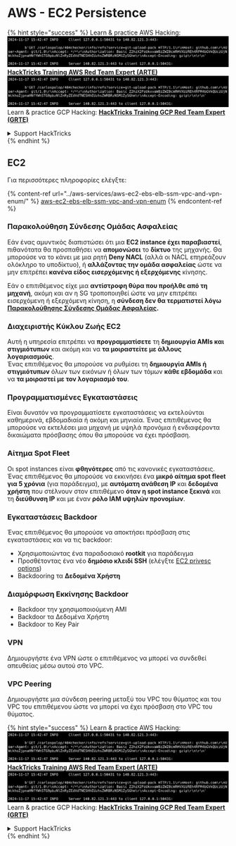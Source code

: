 # AWS - EC2 Persistence

{% hint style="success" %}
Learn & practice AWS Hacking:<img src="../../../.gitbook/assets/image (1).png" alt="" data-size="line">[**HackTricks Training AWS Red Team Expert (ARTE)**](https://training.hacktricks.xyz/courses/arte)<img src="../../../.gitbook/assets/image (1).png" alt="" data-size="line">\
Learn & practice GCP Hacking: <img src="../../../.gitbook/assets/image (2).png" alt="" data-size="line">[**HackTricks Training GCP Red Team Expert (GRTE)**<img src="../../../.gitbook/assets/image (2).png" alt="" data-size="line">](https://training.hacktricks.xyz/courses/grte)

<details>

<summary>Support HackTricks</summary>

* Check the [**subscription plans**](https://github.com/sponsors/carlospolop)!
* **Join the** 💬 [**Discord group**](https://discord.gg/hRep4RUj7f) or the [**telegram group**](https://t.me/peass) or **follow** us on **Twitter** 🐦 [**@hacktricks\_live**](https://twitter.com/hacktricks\_live)**.**
* **Share hacking tricks by submitting PRs to the** [**HackTricks**](https://github.com/carlospolop/hacktricks) and [**HackTricks Cloud**](https://github.com/carlospolop/hacktricks-cloud) github repos.

</details>
{% endhint %}

## EC2

Για περισσότερες πληροφορίες ελέγξτε:

{% content-ref url="../aws-services/aws-ec2-ebs-elb-ssm-vpc-and-vpn-enum/" %}
[aws-ec2-ebs-elb-ssm-vpc-and-vpn-enum](../aws-services/aws-ec2-ebs-elb-ssm-vpc-and-vpn-enum/)
{% endcontent-ref %}

### Παρακολούθηση Σύνδεσης Ομάδας Ασφαλείας

Εάν ένας αμυντικός διαπιστώσει ότι μια **EC2 instance έχει παραβιαστεί**, πιθανότατα θα προσπαθήσει να **απομονώσει** το **δίκτυο** της μηχανής. Θα μπορούσε να το κάνει με μια ρητή **Deny NACL** (αλλά οι NACL επηρεάζουν ολόκληρο το υποδίκτυο), ή **αλλάζοντας την ομάδα ασφαλείας** ώστε να μην επιτρέπει **κανένα είδος εισερχόμενης ή εξερχόμενης** κίνησης.

Εάν ο επιτιθέμενος είχε μια **αντίστροφη θύρα που προήλθε από τη μηχανή**, ακόμη και αν η SG τροποποιηθεί ώστε να μην επιτρέπει εισερχόμενη ή εξερχόμενη κίνηση, η **σύνδεση δεν θα τερματιστεί λόγω** [**Παρακολούθησης Σύνδεσης Ομάδας Ασφαλείας**](https://docs.aws.amazon.com/AWSEC2/latest/UserGuide/security-group-connection-tracking.html)**.**

### Διαχειριστής Κύκλου Ζωής EC2

Αυτή η υπηρεσία επιτρέπει να **προγραμματίσετε** τη **δημιουργία AMIs και στιγμιότυπων** και ακόμη και να **τα μοιραστείτε με άλλους λογαριασμούς**.\
Ένας επιτιθέμενος θα μπορούσε να ρυθμίσει τη **δημιουργία AMIs ή στιγμιότυπων** όλων των εικόνων ή όλων των τόμων **κάθε εβδομάδα** και να **τα μοιραστεί με τον λογαριασμό του**.

### Προγραμματισμένες Εγκαταστάσεις

Είναι δυνατόν να προγραμματίσετε εγκαταστάσεις να εκτελούνται καθημερινά, εβδομαδιαία ή ακόμη και μηνιαία. Ένας επιτιθέμενος θα μπορούσε να εκτελέσει μια μηχανή με υψηλά προνόμια ή ενδιαφέροντα δικαιώματα πρόσβασης όπου θα μπορούσε να έχει πρόσβαση.

### Αίτημα Spot Fleet

Οι spot instances είναι **φθηνότερες** από τις κανονικές εγκαταστάσεις. Ένας επιτιθέμενος θα μπορούσε να εκκινήσει ένα **μικρό αίτημα spot fleet για 5 χρόνια** (για παράδειγμα), με **αυτόματη ανάθεση IP** και **δεδομένα χρήστη** που στέλνουν στον επιτιθέμενο **όταν η spot instance ξεκινά** και τη **διεύθυνση IP** και με έναν **ρόλο IAM υψηλών προνομίων**.

### Εγκαταστάσεις Backdoor

Ένας επιτιθέμενος θα μπορούσε να αποκτήσει πρόσβαση στις εγκαταστάσεις και να τις backdoor:

* Χρησιμοποιώντας ένα παραδοσιακό **rootkit** για παράδειγμα
* Προσθέτοντας ένα νέο **δημόσιο κλειδί SSH** (ελέγξτε [EC2 privesc options](../aws-privilege-escalation/aws-ec2-privesc.md))
* Backdooring τα **Δεδομένα Χρήστη**

### **Διαμόρφωση Εκκίνησης Backdoor**

* Backdoor την χρησιμοποιούμενη AMI
* Backdoor τα Δεδομένα Χρήστη
* Backdoor το Key Pair

### VPN

Δημιουργήστε ένα VPN ώστε ο επιτιθέμενος να μπορεί να συνδεθεί απευθείας μέσω αυτού στο VPC.

### VPC Peering

Δημιουργήστε μια σύνδεση peering μεταξύ του VPC του θύματος και του VPC του επιτιθέμενου ώστε να μπορεί να έχει πρόσβαση στο VPC του θύματος.

{% hint style="success" %}
Learn & practice AWS Hacking:<img src="../../../.gitbook/assets/image (1).png" alt="" data-size="line">[**HackTricks Training AWS Red Team Expert (ARTE)**](https://training.hacktricks.xyz/courses/arte)<img src="../../../.gitbook/assets/image (1).png" alt="" data-size="line">\
Learn & practice GCP Hacking: <img src="../../../.gitbook/assets/image (2).png" alt="" data-size="line">[**HackTricks Training GCP Red Team Expert (GRTE)**<img src="../../../.gitbook/assets/image (2).png" alt="" data-size="line">](https://training.hacktricks.xyz/courses/grte)

<details>

<summary>Support HackTricks</summary>

* Check the [**subscription plans**](https://github.com/sponsors/carlospolop)!
* **Join the** 💬 [**Discord group**](https://discord.gg/hRep4RUj7f) or the [**telegram group**](https://t.me/peass) or **follow** us on **Twitter** 🐦 [**@hacktricks\_live**](https://twitter.com/hacktricks\_live)**.**
* **Share hacking tricks by submitting PRs to the** [**HackTricks**](https://github.com/carlospolop/hacktricks) and [**HackTricks Cloud**](https://github.com/carlospolop/hacktricks-cloud) github repos.

</details>
{% endhint %}
